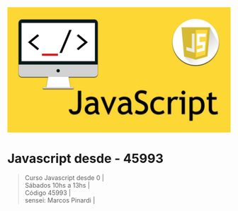 <img src="https://raw.githubusercontent.com/exegeses/Javascript-dsd-0-45993/main/imagenes/javascript.jpg">

# Javascript desde - 45993

>Curso Javascript desde 0 |  
>Sábados 10hs a 13hs |  
>Código 45993 |  
>sensei: Marcos Pinardi |  


